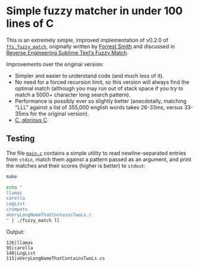 # Simple fuzzy matcher in under 100 lines of C

This is an extremely simple, improved implementation of v0.2.0 of
[`fts_fuzzy_match`](https://github.com/tajmone/fuzzy-search), originally
written by [Forrest Smith](https://github.com/forrestthewoods) and discussed in
[Reverse Engineering Sublime Text’s Fuzzy
Match](https://www.forrestthewoods.com/blog/reverse_engineering_sublime_texts_fuzzy_match/).

Improvements over the original version:

- Simpler and easier to understand code (and much less of it).
- No need for a forced recursion limit, so this version will always find the
  optimal match (although you may run out of stack space if you try to match a
  5000+ character long search pattern).
- Performance is possibly ever so slightly better (anecdotally, matching "LLL"
  against a list of 355,000 english words takes 26-33ms, versus 33-35ms for the
  original version).
- [C, glorious C](https://www.youtube.com/watch?v=tas0O586t80).

## Testing

The file [`main.c`](main.c) contains a simple utility to read newline-separated
entries from `stdin`, match them against a pattern passed as an argument, and
print the matches and their scores (higher is better) to `stdout`:

```sh
make

echo "
llamas
carella
LogList
crumpets
aVeryLongNameThatContainsTwoLs.c
" | ./fuzzy_match ll
```

Output:
```
126|llamas
95|carella
140|LogList
115|aVeryLongNameThatContainsTwoLs.cs
```
